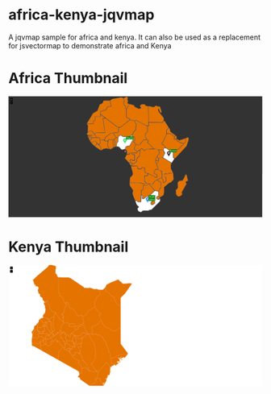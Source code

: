 # africa-kenya-jqvmap
A jqvmap sample for africa and kenya. It can also be used as a replacement for jsvectormap to demonstrate africa and Kenya


# Africa Thumbnail

![thumbnail](assets/images/africa.PNG)


# Kenya Thumbnail

![thumbnail](assets/images/kenya.PNG)
